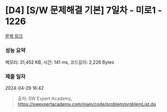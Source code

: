 # [D4] [S/W 문제해결 기본] 7일차 - 미로1 - 1226 

[문제 링크](https://swexpertacademy.com/main/code/problem/problemDetail.do?contestProbId=AV14vXUqAGMCFAYD) 

### 성능 요약

메모리: 31,452 KB, 시간: 141 ms, 코드길이: 2,226 Bytes

### 제출 일자

2024-04-29 16:42



> 출처: SW Expert Academy, https://swexpertacademy.com/main/code/problem/problemList.do